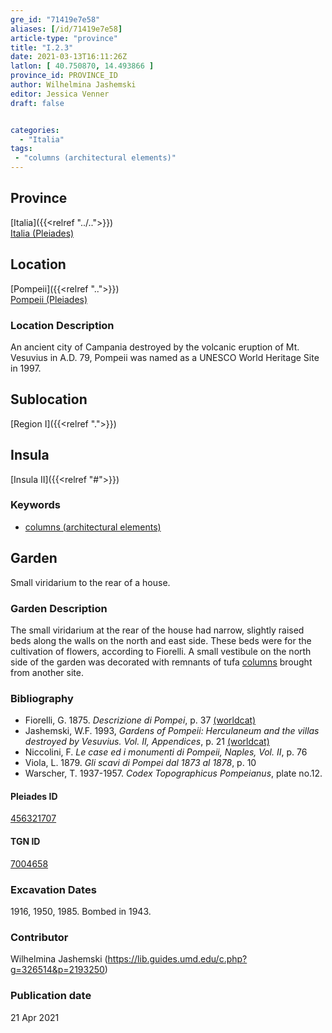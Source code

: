 ```yaml
---
gre_id: "71419e7e58"
aliases: [/id/71419e7e58]
article-type: "province"
title: "I.2.3"
date: 2021-03-13T16:11:26Z
latlon: [ 40.750870, 14.493866 ]
province_id: PROVINCE_ID
author: Wilhelmina Jashemski
editor: Jessica Venner
draft: false


categories:
  - "Italia"
tags:
 - "columns (architectural elements)"
---
```


## Province
[Italia]({{<relref "../..">}}) \
[Italia (Pleiades)](https://pleiades.stoa.org/places/1052)

## Location
[Pompeii]({{<relref "..">}}) \
[Pompeii (Pleiades)](https://pleiades.stoa.org/places/433032)


### Location Description
An ancient city of Campania destroyed by the volcanic eruption of Mt. Vesuvius in A.D. 79, Pompeii was named as a UNESCO World Heritage Site in 1997.

## Sublocation
[Region I]({{<relref ".">}})
## Insula
[Insula II]({{<relref "#">}})

### Keywords
 - [columns (architectural elements)](http://vocab.getty.edu/page/aat/300001571)


## Garden
Small viridarium to the rear of a house.

### Garden Description
The small viridarium at the rear of the house had narrow, slightly raised beds along the walls on the north and east side. These beds were for the cultivation of flowers, according to Fiorelli. A small vestibule on the north side of the garden was decorated with remnants of tufa [columns](http://vocab.getty.edu/page/aat/300001571) brought from another site.


### Bibliography

* Fiorelli, G. 1875. *Descrizione di Pompei*, p. 37 [(worldcat)](https://www.worldcat.org/title/descrizione-di-pompei/oclc/9528380)  
* Jashemski, W.F. 1993, *Gardens of Pompeii: Herculaneum and the villas destroyed by Vesuvius. Vol. II, Appendices*, p. 21 [(worldcat)](https://www.worldcat.org/title/gardens-of-pompeii-herculaneum-and-the-villas-destroyed-by-vesuvius-volume-2-appendices/oclc/222353569)  
* Niccolini, F. *Le case ed i monumenti di Pompeii, Naples, Vol. II*, p. 76   
* Viola, L. 1879. *Gli scavi di Pompei dal 1873 al 1878*, p. 10  
* Warscher, T. 1937-1957. *Codex Topographicus Pompeianus*, plate no.12.

<!--#### Periodo ID-->

<!-- [PERIODO_ID](https://pleiades.stoa.org/places/PLEIADES_ID) -->

#### Pleiades ID
[456321707](https://pleiades.stoa.org/places/456321707)

#### TGN ID
[7004658](http://vocab.getty.edu/page/tgn/7004658)

###  Excavation Dates
1916, 1950, 1985. Bombed in 1943.

### Contributor
Wilhelmina Jashemski (https://lib.guides.umd.edu/c.php?g=326514&p=2193250)


### Publication date

21 Apr 2021
<!-- Format: dd MONTH_NAME yyyy -->

<!-- DATE -->
